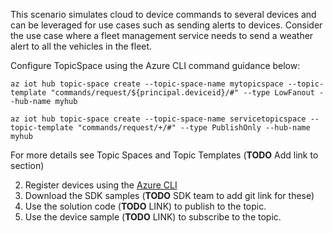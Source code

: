 This scenario simulates cloud to device commands to several devices and can be leveraged for use cases such as sending alerts to devices. Consider the use case where a fleet management service needs to send a weather alert to all the vehicles in the fleet.  

 

Configure TopicSpace using the Azure CLI command guidance below: 
```azurecli
az iot hub topic-space create --topic-space-name mytopicspace --topic-template "commands/request/${principal.deviceid}/#" --type LowFanout --hub-name myhub 

az iot hub topic-space create --topic-space-name servicetopicspace --topic-template "commands/request/+/#" --type PublishOnly --hub-name myhub 
  ```
  For more details see Topic Spaces and Topic Templates (**TODO** Add link to section)

2. Register devices using the [Azure CLI](https://docs.microsoft.com/cli/azure/iot/hub/device-identity?view=azure-cli-latest#az_iot_hub_device_identity_create) 
3. Download the SDK samples (**TODO** SDK team to add git link for these)
4. Use the solution code (**TODO** LINK) to publish to the topic.
5. Use the device sample (**TODO** LINK) to subscribe to the topic.
